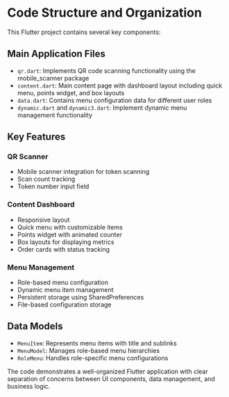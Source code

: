 # Code Structure and Organization

This Flutter project contains several key components:

## Main Application Files

- `qr.dart`: Implements QR code scanning functionality using the mobile_scanner package
- `content.dart`: Main content page with dashboard layout including quick menu, points widget, and box layouts
- `data.dart`: Contains menu configuration data for different user roles
- `dynamic.dart` and `dynamic3.dart`: Implement dynamic menu management functionality

## Key Features

### QR Scanner
- Mobile scanner integration for token scanning
- Scan count tracking
- Token number input field

### Content Dashboard
- Responsive layout
- Quick menu with customizable items
- Points widget with animated counter
- Box layouts for displaying metrics
- Order cards with status tracking

### Menu Management
- Role-based menu configuration
- Dynamic menu item management
- Persistent storage using SharedPreferences
- File-based configuration storage

## Data Models
- `MenuItem`: Represents menu items with title and sublinks
- `MenuModel`: Manages role-based menu hierarchies
- `RoleMenu`: Handles role-specific menu configurations

The code demonstrates a well-organized Flutter application with clear separation of concerns between UI components, data management, and business logic.